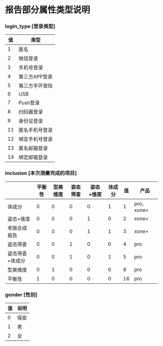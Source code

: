 # 报告部分属性类型说明

### login_type [登录类型]

| 值   | 类型           |
| ---- | -------------- |
| 1    | 匿名           |
| 2    | 微信登录       |
| 3    | 手机号登录     |
| 4    | 第三方APP登录  |
| 5    | 第三方手环登陆 |
| 6    | USB            |
| 7    | Push登录       |
| 8    | 扫码器登录     |
| 9    | 身份证登录     |
| 11   | 匿名手机号登录 |
| 12   | 绑定手机号登录 |
| 13   | 匿名邮箱登录   |
| 14   | 绑定邮箱登录   |



### inclusion [本次测量完成的项目]


|      |  平衡性  |   型美维度  |  姿态筛查  | 姿态+维度 |  体成分    |  值 |  产品    |
| ---- | ---- | ---- | ---- | ---- | ---- | ---- | ---- |
| 体成分		|0		|0		|0			|0			|1		|1			|pro、xone+|
|姿态+维度 		|0		|0		|0			|1			|0		|2			|xone+|
|老版合成报告		|0		|0		|0			|1			|1		|3			|xone+|
|姿态筛查		|0		|0		|1			|0			|0		|4			|pro|
|姿态筛查+体成分	|0		|0		|1			|0			|1		|5			|pro|
|型美维度  		|0		|1		|0			|0			|0		|8			|pro|
|平衡性  		|1		|0		|0			|0			|0		|16			|pro|



### gender [性别]

|值 |说明		|
| ---- | -------------- |
| 0 | 保密	|
| 1 | 男		|
| 2 | 女		|


